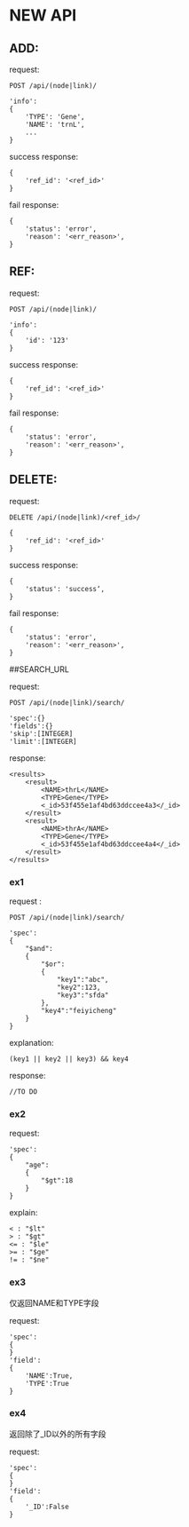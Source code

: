# NEW API
## ADD:

request:

	POST /api/(node|link)/
	
	'info': 
	{
		'TYPE': 'Gene',
		'NAME': 'trnL',
		...
	}
		
success response:

	{
		'ref_id': '<ref_id>'	
	}
	
fail response:
	
	{
		'status': 'error',
		'reason': '<err_reason>',
	}

## REF:

request:

	POST /api/(node|link)/
	
	'info':
	{
		'id': '123'
	}

success response:

	{
		'ref_id': '<ref_id>'	
	}
	
fail response:
	
	{
		'status': 'error',
		'reason': '<err_reason>',
	}
	
## DELETE:

request:

	DELETE /api/(node|link)/<ref_id>/
	
	{
		'ref_id': '<ref_id>'
	}			
	
success response:

	{
		'status': 'success‘,
	}
	
fail response:
	
	{
		'status': 'error',
		'reason': '<err_reason>',
	}
			
			
##SEARCH_URL

request:

	POST /api/(node|link)/search/
	
	'spec':{}
	'fields':{}
	'skip':[INTEGER]
	'limit':[INTEGER]

response:

	<results>
  		<result>
    		<NAME>thrL</NAME>
    		<TYPE>Gene</TYPE>
    		<_id>53f455e1af4bd63ddccee4a3</_id>
  		</result>
  		<result>
    		<NAME>thrA</NAME>
    		<TYPE>Gene</TYPE>
    		<_id>53f455e1af4bd63ddccee4a4</_id>
  		</result>
  	</results>

### ex1

request :

	POST /api/(node|link)/search/
		
	'spec':
	{
		"$and":
		{
			"$or":
			{
				"key1":"abc",
				"key2":123,
				"key3":"sfda"
			},
			"key4":"feiyicheng"
		}
	}
	
explanation: 
	
	(key1 || key2 || key3) && key4

response:

	//TO DO
	
### ex2

request:

	'spec':
	{
		"age":
		{
			"$gt":18
		}
	}


explain:

	< : "$lt"
	> : "$gt"
	<= : "$le"
	>= : "$ge"
	!= : "$ne"

### ex3

仅返回NAME和TYPE字段

request:

	'spec':
	{
	}
	'field':
	{
		'NAME':True,
		'TYPE':True
	}



### ex4

返回除了_ID以外的所有字段

request:

	'spec':
	{
	}
	'field':
	{
		'_ID':False
	}

	
	
	
	
	
	
	

			
			
			
			
			
			
			